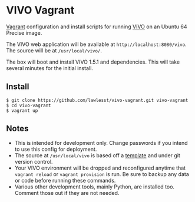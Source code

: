 # VIVO Vagrant

[Vagrant](http://www.vagrantup.com/) configuration and install scripts for running [VIVO](http://vivoweb.org) on an Ubuntu 64 Precise image.

The VIVO web application will be available at `http://localhost:8080/vivo`.  The source will be at `/usr/local/vivo/`.

The box will boot and install VIVO 1.5.1 and dependencies.  This will take several minutes for the initial install.

## Install

~~~
$ git clone https://github.com/lawlesst/vivo-vagrant.git vivo-vagrant
$ cd vivo-vagrant
$ vagrant up
~~~

## Notes
 * This is intended for development only.  Change passwords if you intend to use this config for deployment.
 * The source at `/usr/local/vivo` is based off a [template](https://github.com/lawlesst/vivo-project-template) and under git
 version control.
 * Your VIVO environment will be dropped and reconfigured anytime that `vagrant reload` or `vagrant provision` is run.
 Be sure to backup any data or code before running these commands.
 * Various other development tools, mainly Python, are installed too.  Comment those out if they are not needed.

